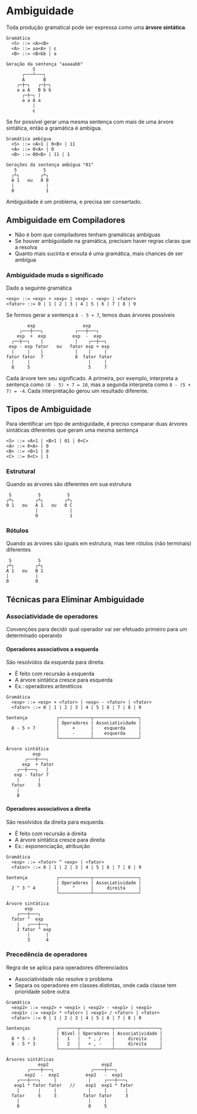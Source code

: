 # Ambiguidade

Toda produção gramatical pode ser expressa como uma **árvore sintática**.

```
Gramática
  <S> ::= <A><B>
  <A> ::= aa<A> | ε
  <B> ::= <B>bb | a

Geração da sentença "aaaaabb"
          S
      ┌───┴───┐
      A       B
    ┌─┼─┐   ┌─┼─┐
    a a A   B b b
      ┌─┼─┐ |
      a a A a
          |
          ε
```

Se for possível gerar uma mesma sentença com mais de uma árvore sintática, então a gramática é ambígua.

```
Gramática ambígua
  <S> ::= <A>1 | 0<B> | 11
  <A> ::= 0<A> | 0
  <B> ::= 00<B> | 11 | 1

Gerações da sentença ambígua "01"
   S          S
  ┌┴┐        ┌┴┐
  A 1   ou   0 B
  |            |
  0            1
```

Ambiguidade é um problema, e precisa ser consertado.

## Ambiguidade em Compiladores

- Não é bom que compiladores tenham gramáticas ambíguas
- Se houver ambiguidade na gramática, precisam haver regras claras que a resolva
- Quanto mais sucinta e enxuta é uma gramática, mais chances de ser ambígua

### Ambiguidade muda o significado

Dado a seguinte gramática

```
<exp> ::= <exp> + <exp> | <exp> - <exp> | <fator>
<fator> ::= 0 | 1 | 2 | 3 | 4 | 5 | 6 | 7 | 8 | 9
```

Se formos gerar a sentença `8 - 5 + 7`, temos duas árvores possíveis

```
        exp                  exp
     ┌───┼───┐            ┌───┼───┐
    exp  +  exp          exp  -  exp
  ┌──┼──┐    |            |    ┌──┼──┐
 exp - exp fator   ou   fator exp + exp
  |     |    |            |    |     |
fator fator  7            8  fator fator
  |     |                      |     |
  8     5                      5     7
```

Cada árvore tem seu significado. A primeira, por exemplo, interpreta a sentença como `(8 - 5) + 7 = 10`, mas a segunda interpreta como `8 - (5 + 7) = -4`. Cada interpretação gerou um resultado diferente.

## Tipos de Ambiguidade

Para identificar um tipo de ambiguidade, é preciso comparar duas árvores sintáticas diferentes que geram uma mesma sentença

```
<S> ::= <A>1 | <B>1 | 01 | 0<C>
<A> ::= 0<A> | 0
<B> ::= <B>1 | 0
<C> ::= 0<C> | 1
```

### Estrutural

Quando as árvores são diferentes em sua estrutura

```
 S          S          S
┌┴┐        ┌┴┐        ┌┴┐
0 1   ou   A 1   ou   0 C
           |            |
           0            1
```

### Rótulos

Quando as árvores são iguais em estrutura, mas tem rótulos (não terminais) diferentes

```
 S          S
┌┴┐        ┌┴┐
A 1   ou   B 1
|          |
0          0
```

## Técnicas para Eliminar Ambiguidade

### Associatividade de operadores

Convenções para decidir qual operador vai ser efetuado primeiro para um determinado operando

#### Operadores associativos a esquerda

São resolvidos da esquerda para direita.

- É feito com recursão à esquerda
- A árvore sintática cresce para esquerda
- Ex.: operadores aritméticos

```
Gramática
  <exp> ::= <exp> + <fator> | <exp> - <fator> | <fator>
  <fator> ::= 0 | 1 | 2 | 3 | 4 | 5 | 6 | 7 | 8 | 9

Sentença           ┌────────────┬─────────────────┐
                   │ Operadores | Associatividade |
  8 - 5 + 7        │     +      |    esquerda     |
                   |     -      |    esquerda     |
                   └────────────┴─────────────────┘

Árvore sintática
          exp
       ┌───┼───┐
      exp  + fator
    ┌──┼───┐   |
   exp - fator 7
    |       |
  fator     5
    |
    8
```

#### Operadores associativos a direita

São resolvidos da direita para esquerda.

- É feito com recursão à direita
- A árvore sintática cresce para direita
- Ex.: exponenciação, atribuição

```
Gramática
  <exp> ::= <fator> ^ <exp> | <fator>
  <fator> ::= 0 | 1 | 2 | 3 | 4 | 5 | 6 | 7 | 8 | 9

Sentença           ┌────────────┬─────────────────┐
                   | Operadores | Associatividade |
  2 ^ 3 ^ 4        |     ^      |     direita     |
                   └────────────┴─────────────────┘

Árvore sintática
       exp
    ┌───┼───┐
  fator ^  exp
    |   ┌───┼──┐
    2 fator ^ exp
        |      |
        3      4
```

### Precedência de operadores

Regra de se aplica para operadores diferenciados

- Associatividade não resolve o problema
- Separa os operadores em classes distintas, onde cada classe tem prioridade sobre outra

```
Gramática
  <exp2> ::= <exp2> + <exp1> | <exp2> - <exp1> | <exp1>
  <exp1> ::= <exp1> * <fator> | <exp1> / <fator> | <fator>
  <fator> ::= 0 | 1 | 2 | 3 | 4 | 5 | 6 | 7 | 8 | 9
```

```
Sentenças          ┌───────┬────────────┬─────────────────┐
                   | Nível | Operadores | Associatividade |
  8 * 5 - 3        |   1   |   * , /    |     direita     |
  8 - 5 * 3        |   2   |   + , -    |     direita     |
                   └───────┴────────────┴─────────────────┘

Árvores sintáticas
            exp2                    exp2
        ┌────┼───┐              ┌────┼───┐
       exp2  -  exp1          exp2   -  exp1
    ┌───┼───┐     |            |     ┌───┼───┐
   exp1 * fator fator   //    exp1  exp1 * fator
    |       |     |            |     |       |
  fator     5     3          fator fator     3
    |                          |     |
    8                          8     5
```
